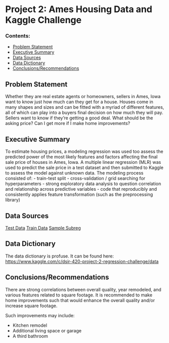 # Project 2: Ames Housing Data and Kaggle Challenge

### Contents:
- [Problem Statement](#Problem-Statement)
- [Executive Summary](#Executive-Summary)
- [Data Sources](#Data-Sources)
- [Data Dictionary](#Data-Dictionary)
- [Conclusions/Recommendations](#Conclusions/Recommendations)

<a id=Problem Statement></a>
## Problem Statement

Whether they are real estate agents or homeowners, sellers in Ames, Iowa want to know just how much can they get for a house.  Houses come in many shapes and sizes and can be fitted with a myriad of different features,  all of which can play into a buyers final decision on how much they will pay.  Sellers want to know if they’re getting a good deal.  What should be the asking price?  Can I get more if I make home improvements?  

<a id=Executive Summary></a>
## Executive Summary

To estimate housing prices, a modeling regression was used too assess the predicted power of the most likely features and factors affecting the final sale price of houses in Ames, Iowa.  A multiple linear regression (MLR) was used to predict the sale price in a test dataset and then submitted to Kaggle to assess the model against unknown data.
The modeling process consisted of:
    - train-test split
    - cross-validation / grid searching for hyperparameters
    - strong exploratory data analysis to question correlation and relationship across predictive variables
    - code that reproducibly and consistently applies feature transformation (such as the preprocessing library)

<a id=Data Sources></a>
## Data Sources
[Test Data](data/test.csv)
[Train Data](data/train.csv)
[Sample Subreg](data/sample_sub_reg.csv)

<a id=Data Dictionary></a>
## Data Dictionary
The data dictionary is profuse.  It can be found here:
https://www.kaggle.com/c/dsir-420-project-2-regression-challenge/data

<a id=Conclusions/Recommendations></a>
## Conclusions/Recommendations

There are strong correlations between overall quality, year remodeled, and various features related to square footage.  It is recommended to make home improvements such that would enhance the overall quality and/or increase square footage.  

Such improvements may include:
- Kitchen remodel
- Additional living space or garage
- A third bathroom

